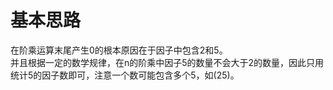 # 基本思路
在阶乘运算末尾产生0的根本原因在于因子中包含2和5。<br>
并且根据一定的数学规律，在n的阶乘中因子5的数量不会大于2的数量，因此只用统计5的因子数即可，注意一个数可能包含多个5，如(25)。
